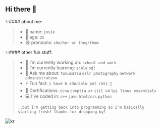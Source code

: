 ## Hi there 👋
✨#### about me:
> - 💖 name: `josie`
> - 🔆 age: `25`
> - 😄 pronouns: `she/her or they/them`

✨#### other fun stuff:
> - 🔭 I’m currently working on:
> `school and work`
> - 🌱 I’m currently learning:
> `scala`
> `sql`
> - 💬 Ask me about:
> `tokusatsu`
> `dslr photography`
> `network administration`
> - ⚡ Fun fact: 
> `i have 6 adorable pet rats 🐀` 
> - 👾 Certifications:
> `ccna`
> `comptia a+`
> `itil v4`
> `lpi linux essentials`
> - 💻 I've coded in:
> `c++`
> `java`
> `html/css`
> `python`
> 
> `..but i'm getting back into programming so i'm basically starting fresh! thanks for dropping by!`

![kr](https://c.tenor.com/FQqH8LtrPTMAAAAd/kamen-rider-kamen-rider-build.gif)
